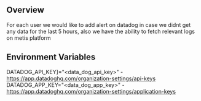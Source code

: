 

## Overview
For each user we would like to add alert on datadog in case we didnt get any data for the last 5 hours,
also we have the ability to fetch relevant logs on metis platform 

## Environment Variables
DATADOG_API_KEY]="<data_dog_api_key>" - https://app.datadoghq.com/organization-settings/api-keys
DATADOG_APP_KEY="<data_dog_app_key>" - https://app.datadoghq.com/organization-settings/application-keys



